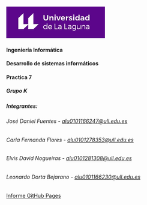 ![Logo](img/logo.jpg)

#### Ingeniería Informática
#### Desarrollo de sistemas informáticos
#### Practica 7
##### Grupo K

##### Integrantes:

###### José Daniel Fuentes - alu0101166247@ull.edu.es
###### Carla Fernanda Flores - alu0101278353@ull.edu.es
###### Elvis David Nogueiras - alu0101281308@ull.edu.es
###### Leonardo Dorta Bejarano - alu0101166230@ull.edu.es

[Informe GitHub Pages](https://ull-esit-inf-dsi-2021.github.io/ull-esit-inf-dsi-20-21-prct11-menu-api-grupo-k/)
